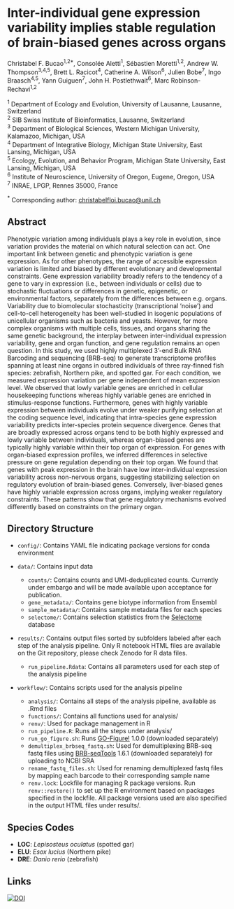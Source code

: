 # Inter-individual gene expression variability implies stable regulation of brain-biased genes across organs

Christabel F. Bucao<sup>1,2*</sup>, Consolée Aletti<sup>1</sup>, Sébastien Moretti<sup>1,2</sup>, Andrew W. Thompson<sup>3,4,5</sup>, Brett L. Racicot<sup>4</sup>, Catherine A. Wilson<sup>6</sup>, Julien Bobe<sup>7</sup>, Ingo Braasch<sup>4,5</sup>, Yann Guiguen<sup>7</sup>, John H. Postlethwait<sup>6</sup>, Marc Robinson-Rechavi<sup>1,2</sup>

<sup>1</sup> Department of Ecology and Evolution, University of Lausanne, Lausanne, Switzerland
\
<sup>2</sup> SIB Swiss Institute of Bioinformatics, Lausanne, Switzerland
\
<sup>3</sup> Department of Biological Sciences, Western Michigan University, Kalamazoo, Michigan, USA
\
<sup>4</sup> ﻿Department of Integrative Biology, Michigan State University, East Lansing, Michigan, USA
\
<sup>5</sup> Ecology, Evolution, and Behavior Program, Michigan State University, East Lansing, Michigan, USA
\
<sup>6</sup> ﻿Institute of Neuroscience, University of Oregon, Eugene, Oregon, USA
\
<sup>7</sup> INRAE, LPGP, Rennes 35000, France

<sup>*</sup> Corresponding author: christabelfloi.bucao@unil.ch

## Abstract

Phenotypic variation among individuals plays a key role in evolution, since variation provides the material on which natural selection can act. One important link between genetic and phenotypic variation is gene expression. As for other phenotypes, the range of accessible expression variation is limited and biased by different evolutionary and developmental constraints. Gene expression variability broadly refers to the tendency of a gene to vary in expression (i.e., between individuals or cells) due to stochastic fluctuations or differences in genetic, epigenetic, or environmental factors, separately from the differences between e.g. organs. Variability due to biomolecular stochasticity (transcriptional ‘noise’) and cell-to-cell heterogeneity has been well-studied in isogenic populations of unicellular organisms such as bacteria and yeasts. However, for more complex organisms with multiple cells, tissues, and organs sharing the same genetic background, the interplay between inter-individual expression variability, gene and organ function, and gene regulation remains an open question. In this study, we used highly multiplexed 3’-end Bulk RNA Barcoding and sequencing (BRB-seq) to generate transcriptome profiles spanning at least nine organs in outbred individuals of three ray-finned fish species: zebrafish, Northern pike, and spotted gar. For each condition, we measured expression variation per gene independent of mean expression level. We observed that lowly variable genes are enriched in cellular housekeeping functions whereas highly variable genes are enriched in stimulus-response functions. Furthermore, genes with highly variable expression between individuals evolve under weaker purifying selection at the coding sequence level, indicating that intra-species gene expression variability predicts inter-species protein sequence divergence. Genes that are broadly expressed across organs tend to be both highly expressed and lowly variable between individuals, whereas organ-biased genes are typically highly variable within their top organ of expression. For genes with organ-biased expression profiles, we inferred differences in selective pressure on gene regulation depending on their top organ. We found that genes with peak expression in the brain have low inter-individual expression variability across non-nervous organs, suggesting stabilizing selection on regulatory evolution of brain-biased genes. Conversely, liver-biased genes have highly variable expression across organs, implying weaker regulatory constraints. These patterns show that gene regulatory mechanisms evolved differently based on constraints on the primary organ.

## Directory Structure
- `config/`: Contains YAML file indicating package versions for conda environment
  
- `data/`: Contains input data
  -  `counts/`: Contains counts and UMI-deduplicated counts. Currently under embargo and will be made available upon acceptance for publication.
  -  `gene_metadata/`: Contains gene biotype information from Ensembl
  -  `sample_metadata/`: Contains sample metadata files for each species
  -  `selectome/`: Contains selection statistics from the [Selectome](https://selectome.org/) database
    
- `results/`: Contains output files sorted by subfolders labeled after each step of the analysis pipeline. Only R notebook HTML files are available on the Git repository, please check Zenodo for R data files.
  - `run_pipeline.Rdata`: Contains all parameters used for each step of the analysis pipeline
    
- `workflow/`: Contains scripts used for the analysis pipeline
  - `analysis/`: Contains all steps of the analysis pipeline, available as .Rmd files
  - `functions/`: Contains all functions used for analysis/
  - `renv/`: Used for package management in R
  - `run_pipeline.R`: Runs all the steps under analysis/
  - `run_go_figure.sh`: Runs [GO-Figure!](https://gitlab.com/evogenlab/GO-Figure) 1.0.0 (downloaded separately)
  - `demultiplex_brbseq_fastq.sh`: Used for demultiplexing BRB-seq fastq files using [BRB-seqTools](https://github.com/DeplanckeLab/BRB-seqTools) 1.6.1 (downloaded separately) for uploading to NCBI SRA
  - `rename_fastq_files.sh`: Used for renaming demultiplexed fastq files by mapping each barcode to their corresponding sample name
  - `renv.lock`: Lockfile for managing R package versions. Run `renv::restore()` to set up the R environment based on packages specified in the lockfile. All package versions used are also specified in the output HTML files under results/.

## Species Codes
- **LOC**: *Lepisosteus oculatus* (spotted gar)
- **ELU**: *Esox lucius* (Northern pike)
- **DRE**: *Danio rerio* (zebrafish)

## Links
[![DOI](https://zenodo.org/badge/DOI/10.5281/zenodo.14063787.svg)](https://doi.org/10.5281/zenodo.14063787)
